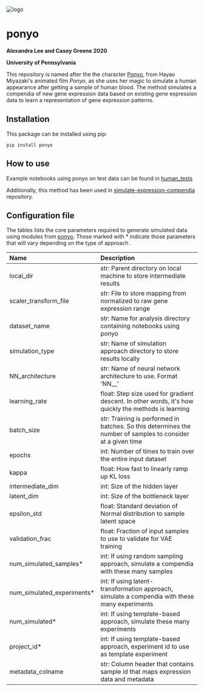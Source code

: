 ![logo](https://github.com/ajlee21/ponyo/blob/logo/logo.png)
# ponyo

**Alexandra Lee and Casey Greene 2020**

**University of Pennsylvania**

This repository is named after the the character [Ponyo](https://en.wikipedia.org/wiki/Ponyo), from Hayao Miyazaki's animated film *Ponyo*, as she uses her magic to simulate a human appearance after getting a sample of human blood. 
The method simulates a compendia of new gene expression data based on existing gene expression data to learn a representation of gene expression patterns.

## Installation

This package can be installed using pip:

```
pip install ponyo
```

## How to use
Example notebooks using ponyo on test data can be found in [human_tests](https://github.com/greenelab/ponyo/tree/master/human_tests)

Additionally, this method has been used in [simulate-expression-compendia](https://github.com/greenelab/simulate-expression-compendia) repository.

## Configuration file

The tables lists the core parameters required to generate simulated data using modules from [ponyo](https://github.com/greenelab/ponyo). Those marked with * indicate those parameters that will vary depending on the type of approach .

| Name | Description |
| :--- | :---------- |
| local_dir| str: Parent directory on local machine to store intermediate results|
| scaler_transform_file| str: File to store mapping from normalized to raw gene expression range|
| dataset_name| str: Name for analysis directory containing notebooks using ponyo|
| simulation_type | str: Name of simulation approach directory to store results locally|
| NN_architecture | str: Name of neural network architecture to use. Format 'NN_<intermediate layer>_<latent layer>'|
| learning_rate| float: Step size used for gradient descent. In other words, it's how quickly the  methods is learning|
| batch_size | str: Training is performed in batches. So this determines the number of samples to consider at a given time|
| epochs | int: Number of times to train over the entire input dataset|
| kappa | float: How fast to linearly ramp up KL loss|
| intermediate_dim| int: Size of the hidden layer|
| latent_dim | int: Size of the bottleneck layer|
| epsilon_std | float: Standard deviation of Normal distribution to sample latent space|
| validation_frac | float: Fraction of input samples to use to validate for VAE training|
| num_simulated_samples* | int: If using random sampling approach, simulate a compendia with these many samples|
| num_simulated_experiments*| int: If using latent-transformation approach, simulate a compendia with these many experiments|
| num_simulated*| int: If using template-based approach, simulate these many experiments|
| project_id*| int: If using template-based approach, experiment id to use as template experiment|
| metadata_colname | str: Column header that contains sample id that maps expression data and metadata|
